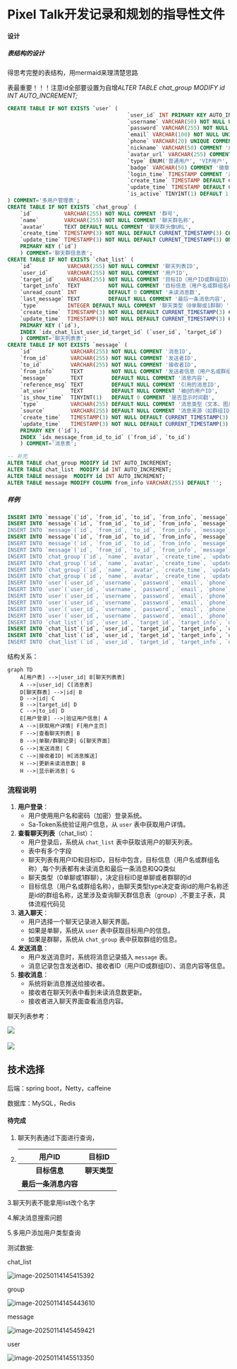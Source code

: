 # Pixel Talk开发记录和规划的指导性文件

#### 设计

##### 表结构的设计

得思考完整的表结构，用mermaid来理清楚思路

表最重要！！！注意id全部要设置为自增*ALTER TABLE chat_group MODIFY id INT AUTO_INCREMENT;*

```sql
CREATE TABLE IF NOT EXISTS `user` (
                                      `user_id` INT PRIMARY KEY AUTO_INCREMENT COMMENT '用户ID',
                                      `username` VARCHAR(50) NOT NULL UNIQUE COMMENT '用户名',
                                      `password` VARCHAR(255) NOT NULL COMMENT '密码',
                                      `email` VARCHAR(100) NOT NULL UNIQUE COMMENT '邮箱',
                                      `phone` VARCHAR(20) UNIQUE COMMENT '手机号，唯一，可用于登录或接收验证码等',
                                      `nickname` VARCHAR(50) COMMENT '用户昵称',
                                      `avatar_url` VARCHAR(255) COMMENT '用户头像URL',
                                      `type` ENUM('普通用户', 'VIP用户', '管理员') DEFAULT '普通用户' COMMENT '用户类型，默认为普通用户',
                                      `badge` VARCHAR(50) COMMENT '徽章，用于标识用户特殊身份或成就',
                                      `login_time` TIMESTAMP COMMENT '最后一次登录时间',
                                      `create_time` TIMESTAMP DEFAULT CURRENT_TIMESTAMP COMMENT '用户创建时间，默认为当前时间',
                                      `update_time` TIMESTAMP DEFAULT CURRENT_TIMESTAMP ON UPDATE CURRENT_TIMESTAMP COMMENT '用户信息更新时间，自动更新为当前时间',
                                      `is_active` TINYINT(1) DEFAULT 1 COMMENT '是否启用，1 表示启用，0 表示封禁，默认为启用'
) COMMENT='多用户管理表';
CREATE TABLE IF NOT EXISTS `chat_group` (
    `id`          VARCHAR(255) NOT NULL COMMENT '群号',
    `name`        VARCHAR(255) NOT NULL COMMENT '聊天群名称',
    `avatar`      TEXT DEFAULT NULL COMMENT '聊天群头像URL',
    `create_time` TIMESTAMP(3) NOT NULL DEFAULT CURRENT_TIMESTAMP(3) COMMENT '聊天群创建时间',
    `update_time` TIMESTAMP(3) NOT NULL DEFAULT CURRENT_TIMESTAMP(3) ON UPDATE CURRENT_TIMESTAMP(3) COMMENT '聊天群更新时间',
    PRIMARY KEY (`id`)
    ) COMMENT='聊天群信息表';
CREATE TABLE IF NOT EXISTS `chat_list` (
    `id`           VARCHAR(255) NOT NULL COMMENT '聊天列表ID',
    `user_id`      VARCHAR(255) NOT NULL COMMENT '用户ID',
    `target_id`    VARCHAR(255) NOT NULL COMMENT '目标ID（用户ID或群组ID）',
    `target_info`  TEXT         NOT NULL COMMENT '目标信息（用户名或群组名称）',
    `unread_count` INT          DEFAULT 0 COMMENT '未读消息数',
    `last_message` TEXT         DEFAULT NULL COMMENT '最后一条消息内容',
    `type`         INTEGER DEFAULT NULL COMMENT '聊天类型（0单聊或1群聊）',
    `create_time`  TIMESTAMP(3) NOT NULL DEFAULT CURRENT_TIMESTAMP(3) COMMENT '创建时间',
    `update_time`  TIMESTAMP(3) NOT NULL DEFAULT CURRENT_TIMESTAMP(3) ON UPDATE CURRENT_TIMESTAMP(3) COMMENT '更新时间',
    PRIMARY KEY (`id`),
    INDEX `idx_chat_list_user_id_target_id` (`user_id`, `target_id`)
    ) COMMENT='聊天列表表';
CREATE TABLE IF NOT EXISTS `message` (
    `id`            VARCHAR(255) NOT NULL COMMENT '消息ID',
    `from_id`       VARCHAR(255) NOT NULL COMMENT '发送者ID',
    `to_id`         VARCHAR(255) NOT NULL COMMENT '接收者ID',
    `from_info`     TEXT         NOT NULL COMMENT '发送者信息（用户名或群组名称）',
    `message`       TEXT         DEFAULT NULL COMMENT '消息内容',
    `reference_msg` TEXT         DEFAULT NULL COMMENT '引用的消息ID',
    `at_user`       TEXT         DEFAULT NULL COMMENT '被@的用户ID',
    `is_show_time`  TINYINT(1)   DEFAULT 0 COMMENT '是否显示时间戳',
    `type`          VARCHAR(255) DEFAULT NULL COMMENT '消息类型（文本、图片、视频等）',
    `source`        VARCHAR(255) DEFAULT NULL COMMENT '消息来源（如群组ID）',
    `create_time`   TIMESTAMP(3) NOT NULL DEFAULT CURRENT_TIMESTAMP(3) COMMENT '消息创建时间',
    `update_time`   TIMESTAMP(3) NOT NULL DEFAULT CURRENT_TIMESTAMP(3) ON UPDATE CURRENT_TIMESTAMP(3) COMMENT '消息更新时间',
    PRIMARY KEY (`id`),
    INDEX `idx_message_from_id_to_id` (`from_id`, `to_id`)
    ) COMMENT='消息表';

-- 补充
ALTER TABLE chat_group MODIFY id INT AUTO_INCREMENT;
ALTER TABLE chat_list  MODIFY id INT AUTO_INCREMENT;
ALTER TABLE message  MODIFY id INT AUTO_INCREMENT;
ALTER TABLE message MODIFY COLUMN from_info VARCHAR(255) DEFAULT '';
```

##### 样例

```sql
INSERT INTO `message`(`id`, `from_id`, `to_id`, `from_info`, `message`, `reference_msg`, `at_user`, `is_show_time`, `type`, `source`, `create_time`, `update_time`) VALUES (1, '1', '2', 'Admin User', 'Hi there!', '1', NULL, 1, '文本', NULL, '2025-01-13 12:35:00.000', '2025-01-14 17:58:42.417');
INSERT INTO `message`(`id`, `from_id`, `to_id`, `from_info`, `message`, `reference_msg`, `at_user`, `is_show_time`, `type`, `source`, `create_time`, `update_time`) VALUES (2, '2', '1', 'VIP User', 'Hey, how\'s it going?', NULL, NULL, 1, '文本', NULL, '2025-01-13 12:40:00.000', '2025-01-14 09:39:58.140');
INSERT INTO `message`(`id`, `from_id`, `to_id`, `from_info`, `message`, `reference_msg`, `at_user`, `is_show_time`, `type`, `source`, `create_time`, `update_time`) VALUES (3, '1', '2', 'Regular User', 'Just started using the new AI tool, it\'s awesome!', NULL, NULL, 1, '文本', 'group1', '2025-01-13 13:05:00.000', '2025-01-14 09:39:58.853');
INSERT INTO `message`(`id`, `from_id`, `to_id`, `from_info`, `message`, `reference_msg`, `at_user`, `is_show_time`, `type`, `source`, `create_time`, `update_time`) VALUES (4, '0', '1', 'User Four', 'Yeah, I heard it\'s quite powerful.', NULL, NULL, 1, '文本', 'group1', '2025-01-13 13:10:00.000', '2025-01-14 09:39:59.794');
INSERT INTO `message`(`id`, `from_id`, `to_id`, `from_info`, `message`, `reference_msg`, `at_user`, `is_show_time`, `type`, `source`, `create_time`, `update_time`) VALUES (5, '2', '1', 'Admin User', 'Anyone got any good book recommendations?', NULL, NULL, 1, '文本', 'group2', '2025-01-13 14:05:00.000', '2025-01-14 09:40:01.785');
INSERT INTO `message`(`id`, `from_id`, `to_id`, `from_info`, `message`, `reference_msg`, `at_user`, `is_show_time`, `type`, `source`, `create_time`, `update_time`) VALUES (6, '1', '2', '', '傻逼', NULL, NULL, 0, NULL, NULL, '2025-01-14 18:13:14.145', '2025-01-14 10:13:14.148');
INSERT INTO `chat_group`(`id`, `name`, `avatar`, `create_time`, `update_time`) VALUES (1, 'Tech Enthusiasts', 'https://example.com/group1.jpg', '2025-01-13 11:00:00.000', '2025-01-14 07:33:38.643');
INSERT INTO `chat_group`(`id`, `name`, `avatar`, `create_time`, `update_time`) VALUES (2, 'Book Lovers', 'https://example.com/group2.jpg', '2025-01-13 11:30:00.000', '2025-01-14 07:33:39.869');
INSERT INTO `chat_group`(`id`, `name`, `avatar`, `create_time`, `update_time`) VALUES (3, 'Gaming Community', 'https://example.com/group3.jpg', '2025-01-13 12:00:00.000', '2025-01-14 07:34:01.023');
INSERT INTO `chat_group`(`id`, `name`, `avatar`, `create_time`, `update_time`) VALUES (4, '杨欢群', 'a.jpg', '2025-01-14 15:34:13.709', '2025-01-14 07:34:13.711');
INSERT INTO `user`(`user_id`, `username`, `password`, `email`, `phone`, `nickname`, `avatar_url`, `type`, `badge`, `login_time`, `create_time`, `update_time`, `is_active`) VALUES (1, 'admin', 'admin', 'admin@example.com', '1112223333', 'Admin User', 'https://example.com/admin.jpg', '管理员', '管理员', '2025-01-13 09:00:00', '2025-01-14 06:51:25', '2025-01-14 06:51:25', 1);
INSERT INTO `user`(`user_id`, `username`, `password`, `email`, `phone`, `nickname`, `avatar_url`, `type`, `badge`, `login_time`, `create_time`, `update_time`, `is_active`) VALUES (2, 'vipuser', 'vip123', 'vip@example.com', '2223334444', 'VIP User', 'https://example.com/vip.jpg', 'VIP用户', '尊贵VIP', '2025-01-13 09:30:00', '2025-01-14 06:51:25', '2025-01-14 06:51:25', 1);
INSERT INTO `user`(`user_id`, `username`, `password`, `email`, `phone`, `nickname`, `avatar_url`, `type`, `badge`, `login_time`, `create_time`, `update_time`, `is_active`) VALUES (3, 'user', 'user', 'user@example.com', '3334445555', 'Regular User', 'https://example.com/regular.jpg', '普通用户', '新手', '2025-01-13 10:00:00', '2025-01-14 06:51:25', '2025-01-14 06:51:25', 1);
INSERT INTO `user`(`user_id`, `username`, `password`, `email`, `phone`, `nickname`, `avatar_url`, `type`, `badge`, `login_time`, `create_time`, `update_time`, `is_active`) VALUES (4, 'inactiveuser', 'inactive123', 'inactive@example.com', '4445556666', 'Inactive User', 'https://example.com/inactive.jpg', '普通用户', '封禁用户', '2025-01-13 10:30:00', '2025-01-14 06:51:25', '2025-01-14 06:51:25', 0);
INSERT INTO `user`(`user_id`, `username`, `password`, `email`, `phone`, `nickname`, `avatar_url`, `type`, `badge`, `login_time`, `create_time`, `update_time`, `is_active`) VALUES (5, 'zxt', 'zxt', 'androidhtml@yandex.com', '1111', '朱孝天', NULL, '普通用户', NULL, NULL, '2025-01-14 18:08:54', '2025-01-14 10:08:53', 0);
INSERT INTO `user`(`user_id`, `username`, `password`, `email`, `phone`, `nickname`, `avatar_url`, `type`, `badge`, `login_time`, `create_time`, `update_time`, `is_active`) VALUES (6, 'a', 'a', 'a', 'a', NULL, NULL, '普通用户', NULL, NULL, '2025-01-14 18:09:14', '2025-01-14 10:09:14', 1);
INSERT INTO `chat_list`(`id`, `user_id`, `target_id`, `target_info`, `unread_count`, `last_message`, `type`, `create_time`, `update_time`) VALUES (1, '0', '1', 'VIP User', 2, 'Hey, let\'s discuss the new tech trends!', 0, '2025-01-13 12:30:00.000', '2025-01-14 15:52:36.196');
INSERT INTO `chat_list`(`id`, `user_id`, `target_id`, `target_info`, `unread_count`, `last_message`, `type`, `create_time`, `update_time`) VALUES (2, '4', '1', 'Tech Enthusiasts', 5, 'Anyone tried the new AI tool?', 1, '2025-01-13 13:00:00.000', '2025-01-14 15:52:30.695');
INSERT INTO `chat_list`(`id`, `user_id`, `target_id`, `target_info`, `unread_count`, `last_message`, `type`, `create_time`, `update_time`) VALUES (3, '1', '0', 'Regular User', 1, 'Yes, it\'s amazing!', 0, '2025-01-13 13:30:00.000', '2025-01-14 15:52:20.225');
INSERT INTO `chat_list`(`id`, `user_id`, `target_id`, `target_info`, `unread_count`, `last_message`, `type`, `create_time`, `update_time`) VALUES (4, '2', '3', 'Book Lovers', 3, 'What are you reading these days?', 1, '2025-01-13 14:00:00.000', '2025-01-14 15:52:24.811');

```



结构关系：

```mermaid
graph TD
    A[用户表] -->|user_id| B[聊天列表表]
    A -->|user_id| C[消息表]
    D[聊天群表] -->|id| B
    D -->|id| C
    B -->|target_id| D
    C -->|to_id| D
    E[用户登录] -->|验证用户信息| A
    A -->|获取用户详情| F[用户主页]
    F -->|查看聊天列表| B
    B -->|单聊/群聊记录| G[聊天界面]
    G -->|发送消息| C
    C -->|接收者ID| H[消息推送]
    H -->|更新未读消息数| B
    H -->|显示新消息| G

```



### 流程说明

1. **用户登录**：
   - 用户使用用户名和密码（加密）登录系统。
   - Sa-Token系统验证用户信息，从 `user` 表中获取用户详情。
2. **查看聊天列表**（chat_list）：
   - 用户登录后，系统从 `chat_list` 表中获取该用户的聊天列表。
   - 表中有多个字段
   - 聊天列表有用户ID和目标ID，目标中包含，目标信息（用户名或群组名称）,每个列表都有未读消息和最后一条消息和QQ类似
   - 聊天类型（0单聊或1群聊），决定目标ID是单聊或者群聊的id
   - 目标信息（用户名或群组名称），由聊天类型type决定查询id的用户名称还是id的群组名称，这里涉及查询聊天群信息表（group）,不要主子表，具体流程代码见
3. **进入聊天**：
   - 用户选择一个聊天记录进入聊天界面。
   - 如果是单聊，系统从 `user` 表中获取目标用户的信息。
   - 如果是群聊，系统从 `chat_group` 表中获取群组的信息。
4. **发送消息**：
   - 用户发送消息时，系统将消息记录插入 `message` 表。
   - 消息记录包含发送者ID、接收者ID（用户ID或群组ID）、消息内容等信息。
5. **接收消息**：
   - 系统将新消息推送给接收者。
   - 接收者在聊天列表中看到未读消息数更新。
   - 接收者进入聊天界面查看消息内容。

聊天列表参考：

![](https://cdn.hllqk.cn/2025/01/776ebf9abe07cd40f372886a1da65060.png)

#### ![](https://cdn.hllqk.cn/2025/01/a7ca8d4bae991f2d1dbe4a6ba565088e.png)



## 技术选择

后端：spring boot，Netty，caffeine

数据库：MySQL，Redis

#### 待完成

1. 聊天列表通过下面进行查询，

2. |        用户ID        |    目标ID    |
   | :------------------: | :----------: |
   |     **目标信息**     | **聊天类型** |
   | **最后一条消息内容** |              |

3.聊天列表不能拿用list改个名字

4.解决消息搜索问题

5.多用户添加用户类型查询

测试数据:

chat_list

![image-20250114145415392](C:\Users\hllqkb\AppData\Roaming\Typora\typora-user-images\image-20250114145415392.png)

group

![image-20250114145443610](C:\Users\hllqkb\AppData\Roaming\Typora\typora-user-images\image-20250114145443610.png)

message

![image-20250114145459421](C:\Users\hllqkb\AppData\Roaming\Typora\typora-user-images\image-20250114145459421.png)

user

![image-20250114145513350](C:\Users\hllqkb\AppData\Roaming\Typora\typora-user-images\image-20250114145513350.png)




